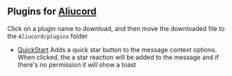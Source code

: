 ## Plugins for [Aliucord](https://github.com/Aliucord)

Click on a plugin name to download, and then move the downloaded file to the `Aliucord/plugins` folder
- [QuickStart](https://github.com/ArjixWasTaken/aliucord-plugins/raw/builds/QuickStart.zip)
  Adds a quick star button to the message context options. When clicked, the a star reaction will be added to the message and if there's no permission it will show a toast
